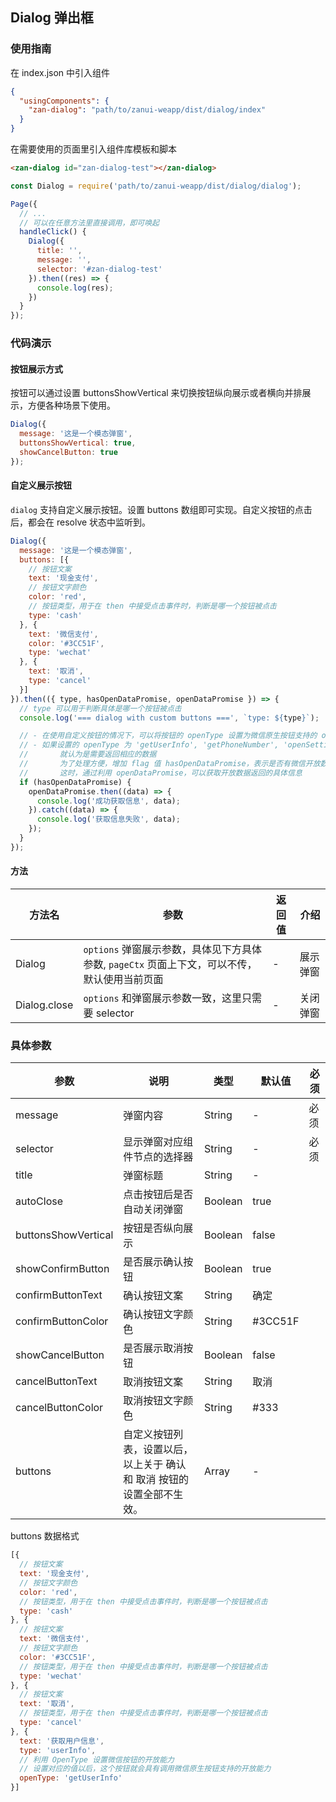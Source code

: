 ## Dialog 弹出框

### 使用指南
在 index.json 中引入组件
```json
{
  "usingComponents": {
    "zan-dialog": "path/to/zanui-weapp/dist/dialog/index"
  }
}
```

在需要使用的页面里引入组件库模板和脚本
```html
<zan-dialog id="zan-dialog-test"></zan-dialog>
```
```js
const Dialog = require('path/to/zanui-weapp/dist/dialog/dialog');

Page({
  // ...
  // 可以在任意方法里直接调用，即可唤起
  handleClick() {
    Dialog({
      title: '',
      message: '',
      selector: '#zan-dialog-test'
    }).then((res) => {
      console.log(res);
    })
  }
});
```

### 代码演示

#### 按钮展示方式
按钮可以通过设置 buttonsShowVertical 来切换按钮纵向展示或者横向并排展示，方便各种场景下使用。
```js
Dialog({
  message: '这是一个模态弹窗',
  buttonsShowVertical: true,
  showCancelButton: true
});
```

#### 自定义展示按钮
`dialog` 支持自定义展示按钮。设置 buttons 数组即可实现。自定义按钮的点击后，都会在 resolve 状态中监听到。
```js
Dialog({
  message: '这是一个模态弹窗',
  buttons: [{
    // 按钮文案
    text: '现金支付',
    // 按钮文字颜色
    color: 'red',
    // 按钮类型，用于在 then 中接受点击事件时，判断是哪一个按钮被点击
    type: 'cash'
  }, {
    text: '微信支付',
    color: '#3CC51F',
    type: 'wechat'
  }, {
    text: '取消',
    type: 'cancel'
  }]
}).then(({ type, hasOpenDataPromise, openDataPromise }) => {
  // type 可以用于判断具体是哪一个按钮被点击
  console.log('=== dialog with custom buttons ===', `type: ${type}`);

  // - 在使用自定义按钮的情况下，可以将按钮的 openType 设置为微信原生按钮支持的 open-type
  // - 如果设置的 openType 为 'getUserInfo', 'getPhoneNumber', 'openSetting' 其中之一
  //       就认为是需要返回相应的数据
  //       为了处理方便，增加 flag 值 hasOpenDataPromise，表示是否有微信开放数据返回
  //       这时，通过利用 openDataPromise，可以获取开放数据返回的具体信息
  if (hasOpenDataPromise) {
    openDataPromise.then((data) => {
      console.log('成功获取信息', data);
    }).catch((data) => {
      console.log('获取信息失败', data);
    });
  }
});
```

#### 方法
| 方法名       | 参数      | 返回值       | 介绍       |
|-----------|-----------|-----------|-------------|
| Dialog | `options` 弹窗展示参数，具体见下方具体参数, `pageCtx` 页面上下文，可以不传，默认使用当前页面 | - | 展示弹窗 |
| Dialog.close | `options` 和弹窗展示参数一致，这里只需要 selector | - | 关闭弹窗 |


### 具体参数
| 参数       | 说明      | 类型       | 默认值       | 必须      |
|-----------|-----------|-----------|-------------|-------------|
| message | 弹窗内容 | String  | - | 必须 |
| selector | 显示弹窗对应组件节点的选择器 | String  | - | 必须 |
| title | 弹窗标题 | String | - | |
| autoClose | 点击按钮后是否自动关闭弹窗 | Boolean | true | |
| buttonsShowVertical | 按钮是否纵向展示 | Boolean  | false | |
| showConfirmButton | 是否展示确认按钮 | Boolean  | true | |
| confirmButtonText | 确认按钮文案 | String  | 确定 | |
| confirmButtonColor | 确认按钮文字颜色 | String | #3CC51F | |
| showCancelButton | 是否展示取消按钮 | Boolean  | false | |
| cancelButtonText | 取消按钮文案 | String  | 取消 | |
| cancelButtonColor | 取消按钮文字颜色 | String  | #333 | |
| buttons | 自定义按钮列表，设置以后，以上关于 确认 和 取消 按钮的设置全部不生效。| Array | - | |

buttons 数据格式
```js
[{
  // 按钮文案
  text: '现金支付',
  // 按钮文字颜色
  color: 'red',
  // 按钮类型，用于在 then 中接受点击事件时，判断是哪一个按钮被点击
  type: 'cash'
}, {
  // 按钮文案
  text: '微信支付',
  // 按钮文字颜色
  color: '#3CC51F',
  // 按钮类型，用于在 then 中接受点击事件时，判断是哪一个按钮被点击
  type: 'wechat'
}, {
  // 按钮文案
  text: '取消',
  // 按钮类型，用于在 then 中接受点击事件时，判断是哪一个按钮被点击
  type: 'cancel'
}, {
  text: '获取用户信息',
  type: 'userInfo',
  // 利用 OpenType 设置微信按钮的开放能力
  // 设置对应的值以后，这个按钮就会具有调用微信原生按钮支持的开放能力
  openType: 'getUserInfo'
}]
```

